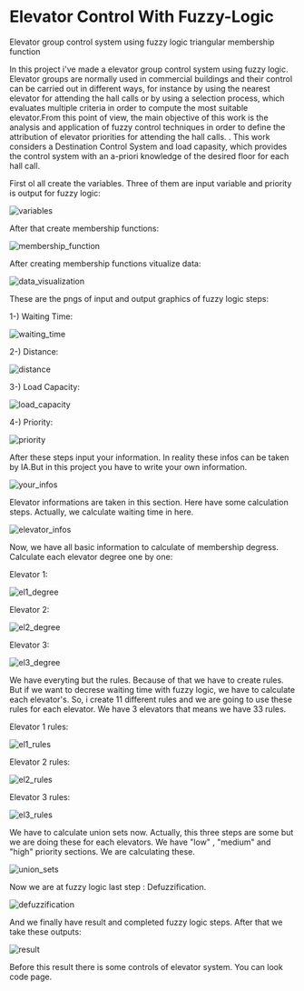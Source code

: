 # Elevator Control With Fuzzy-Logic
Elevator group control system using fuzzy logic triangular membership function

In this project i've made a elevator group control system using fuzzy logic. Elevator groups are normally used in commercial buildings and their control can be carried out in different ways, for instance by using the nearest elevator for attending the hall calls or by using a selection process, which evaluates multiple criteria 
in order to compute the most suitable elevator.From this point of view, the main objective of this work is the analysis and application of fuzzy control techniques in order to define the attribution of elevator priorities for attending the hall calls. . This work considers a Destination Control System and load capasity, which provides the control system with an a-priori knowledge of the desired floor for each hall call.

First ol all create the variables. Three of them are input variable and priority is output for fuzzy logic:

![variables](https://user-images.githubusercontent.com/43918312/146545104-8dfb7f14-72e5-4aa0-9e2b-b17caeaae465.PNG)

After that create membership functions:

![membership_function](https://user-images.githubusercontent.com/43918312/146545581-727d8ee1-8a4e-4ab6-83ef-e1f9b344a8b3.PNG)

After creating membership functions vitualize data:

![data_visualization](https://user-images.githubusercontent.com/43918312/146546183-375ec85d-106e-437c-b533-532f149f7772.PNG)

These are the pngs of input and output graphics of fuzzy logic steps:

1-) Waiting Time:

![waiting_time](https://user-images.githubusercontent.com/43918312/146546511-37cb19a9-b4b5-4455-8771-f6b9db30bd47.PNG)

2-) Distance:

![distance](https://user-images.githubusercontent.com/43918312/146546554-b64ae0d3-6fc9-467c-bca9-f5cb6b57150d.PNG)


3-) Load Capacity:

![load_capacity](https://user-images.githubusercontent.com/43918312/146546606-c4bec165-f2e5-45db-a8c6-9b8691255704.PNG)


4-) Priority:

![priority](https://user-images.githubusercontent.com/43918312/146546630-e32ca3df-6a13-412d-a415-74ecef8d3d38.PNG)

After these steps input your information. In reality these infos can be taken by IA.But in this project you have to write your own information.

![your_infos](https://user-images.githubusercontent.com/43918312/146547079-33ed37b5-8704-4628-b0c7-f3d261db45e9.PNG)

Elevator informations are taken in this section. Here have some calculation steps. Actually, we calculate waiting time in here. 

![elevator_infos](https://user-images.githubusercontent.com/43918312/146547471-44196405-d9e3-4847-9cd5-ca9a59e47832.PNG)


Now, we have all basic information to calculate of membership degress. Calculate each elevator degree one by one:

Elevator 1:

![el1_degree](https://user-images.githubusercontent.com/43918312/146547786-bd62799d-399f-4c6b-a3a7-c3f170d9b679.PNG)

Elevator 2:

![el2_degree](https://user-images.githubusercontent.com/43918312/146547821-875460dd-0839-4263-a856-69f628757222.PNG)

Elevator 3:

![el3_degree](https://user-images.githubusercontent.com/43918312/146547848-956dbee8-d28b-402c-ac08-06ca671bc57f.PNG)

We have everyting but the rules. Because of that we have to create rules. But if we want to decrese waiting time with fuzzy logic, we have to calculate each elevator's. So, i create 11 different rules and we are going to use these rules for each elevator. We have 3 elevators that means we have 33 rules.

Elevator 1 rules:

![el1_rules](https://user-images.githubusercontent.com/43918312/146548520-cfd288db-8ecc-4ea3-8be3-043c38824bd5.PNG)

Elevator 2 rules:

![el2_rules](https://user-images.githubusercontent.com/43918312/146548566-24f516c2-843b-4f43-8a23-88efeffe95a8.png)

Elevator 3 rules:

![el3_rules](https://user-images.githubusercontent.com/43918312/146548591-eaf2ef2b-aa1c-4e00-a20e-a77dcb4f8b3a.PNG)

We have to calculate union sets now. Actually, this three steps are some but we are doing these for each elevators. We have "low" , "medium" and "high" priority sections. We are calculating these.

![union_sets](https://user-images.githubusercontent.com/43918312/146548921-b123d944-dedc-422c-8e01-e0357600ca7a.PNG)

Now we are at fuzzy logic last step : Defuzzification.

![defuzzification](https://user-images.githubusercontent.com/43918312/146549197-21c322ef-9255-4efb-9931-6440bcefc4b4.PNG)

And we finally have result and completed fuzzy logic steps. After that we take these outputs:

![result](https://user-images.githubusercontent.com/43918312/146549477-4277856b-1899-4583-9921-94c892563612.PNG)

Before this result there is some controls of elevator system. You can look code page.







